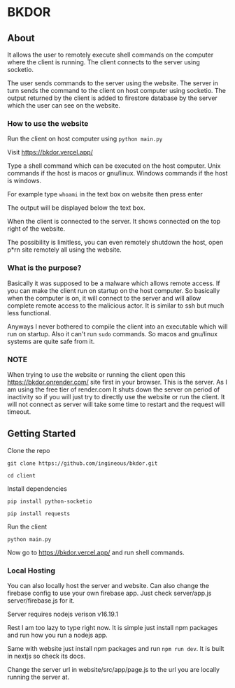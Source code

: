 # BKDOR

## About

It allows the user to remotely execute shell commands on the computer where the client is running. The client connects to the server using socketio. 

The user sends commands to the server using the website. The server in turn sends the command to the client on host computer using socketio. The output returned by the client is added to firestore database by the server which the user can see on the website.

### How to use the website

Run the client on host computer using `python main.py`

Visit https://bkdor.vercel.app/

Type a shell command which can be executed on the host computer. Unix commands if the host is macos or gnu/linux. Windows commands if the host is windows.

For example type `whoami` in the text box on website then press enter

The output will be displayed below the text box.

When the client is connected to the server. It shows connected on the top right of the website.

The possibility is limitless, you can even remotely shutdown the host, open p*rn site remotely all using the website.

### What is the purpose?
Basically it was supposed to be a malware which allows remote access. If you can make the client run on startup on the host computer. So basically when the computer is on, it will connect to the server and will allow complete remote access to the malicious actor. It is similar to ssh but much less functional.

Anyways I never bothered to compile the client into an executable which will run on startup. Also it can't run `sudo` commands. So macos and gnu/linux systems are quite safe from it.

### NOTE
When trying to use the website or running the client open this https://bkdor.onrender.com/ site first in your browser. This is the server. As I am using the free tier of render.com It shuts down the server on period of inactivity so if you will just try to directly use the website or run the client. It will not connect as server will take some time to restart and the request will timeout.




## Getting Started

Clone the repo

`git clone https://github.com/ingineous/bkdor.git`

`cd client`

Install dependencies

`pip install python-socketio`

`pip install requests`

Run the client

`python main.py`

Now go to https://bkdor.vercel.app/ and run shell commands.

### Local Hosting

You can also locally host the server and website. Can also change the firebase config to use your own firebase app. Just check server/app.js server/firebase.js for it.

Server requires nodejs verison v16.19.1

Rest I am too lazy to type right now. It is simple just install npm packages and run how you run a nodejs app.

Same with website just install npm packages and run `npm run dev`. It is built in nextjs so check its docs.

Change the server url in website/src/app/page.js to the url you are locally running the server at.